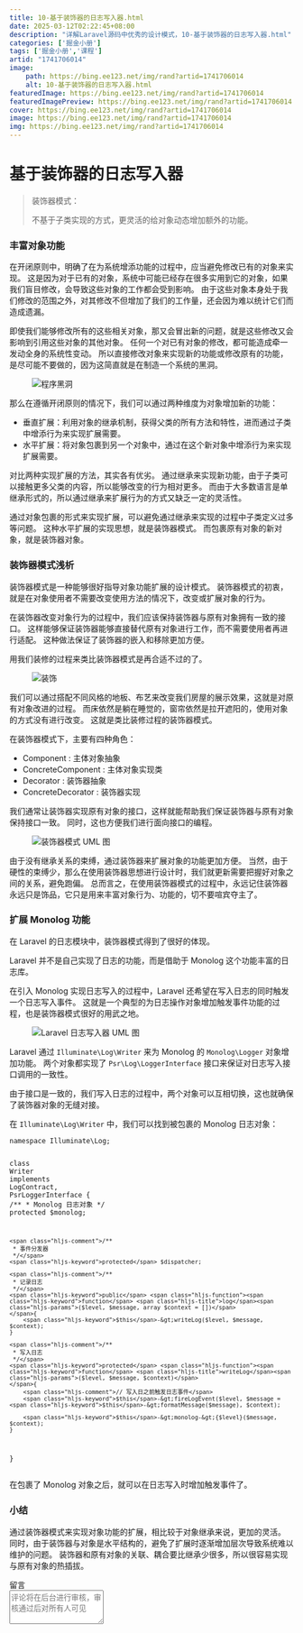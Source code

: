 ```yaml
---
title: 10-基于装饰器的日志写入器.html
date: 2025-03-12T02:22:45+08:00
description: "详解Laravel源码中优秀的设计模式，10-基于装饰器的日志写入器.html"
categories: ['掘金小册']
tags: ['掘金小册','课程']
artid: "1741706014"
image:
    path: https://bing.ee123.net/img/rand?artid=1741706014
    alt: 10-基于装饰器的日志写入器.html
featuredImage: https://bing.ee123.net/img/rand?artid=1741706014
featuredImagePreview: https://bing.ee123.net/img/rand?artid=1741706014
cover: https://bing.ee123.net/img/rand?artid=1741706014
image: https://bing.ee123.net/img/rand?artid=1741706014
img: https://bing.ee123.net/img/rand?artid=1741706014
---
```


<html><head><meta charset="utf-8"><meta http-equiv="X-UA-Compatible" content="IE=edge,chrome=1"><meta name="viewport" content="width=device-width,initial-scale=1,user-scalable=no,viewport-fit=cover"><meta name="google-site-verification" content="cCHsgG9ktuCTgWgYfqCJql8AeR4gAne4DTZqztPoirE"><meta name="apple-itunes-app" content="app-id=987739104"><meta name="baidu-site-verification" content="qiK2a1kcFc"><meta name="360-site-verification" content="4c3c7d57d59f0e1a308462fbc7fd7e51"><meta name="sogou_site_verification" content="c49WUDZczQ"><title data-vue-meta="true">详解 Laravel 源码中优秀的设计模式 - 有明 - 掘金小册</title><link rel="preload" href="https://b-gold-cdn.xitu.io/v3/static/js/manifest.060adf3290877312ec3f.js" as="script"><link rel="preload" href="https://b-gold-cdn.xitu.io/v3/static/js/vendor.e6fd81aa1499049a5bee.js" as="script"><link rel="preload" href="https://b-gold-cdn.xitu.io/v3/static/js/app.a99a1e8180beec940a3f.js" as="script"><link rel="preload" href="https://b-gold-cdn.xitu.io/v3/static/css/app.b796f2cb9b18ed584e56cf5802f4527d.css" as="style"><link rel="apple-touch-icon" sizes="180x180" href="https://b-gold-cdn.xitu.io/favicons/v2/apple-touch-icon.png"><link rel="icon" type="image/png" sizes="32x32" href="https://b-gold-cdn.xitu.io/favicons/v2/favicon-32x32.png"><link rel="icon" type="image/png" sizes="16x16" href="https://b-gold-cdn.xitu.io/favicons/v2/favicon-16x16.png"><link rel="manifest" href="https://b-gold-cdn.xitu.io/favicons/v2/manifest.json"><link rel="mask-icon" href="https://b-gold-cdn.xitu.io/favicons/v2/safari-pinned-tab.svg" color="#5bbad5"><link rel="shortcut icon" href="https://b-gold-cdn.xitu.io/favicons/v2/favicon.ico"><meta name="msapplication-config" content="https://b-gold-cdn.xitu.io/favicons/v2/browserconfig.xml"><meta name="theme-color" content="#ffffff"><link rel="search" title="掘金" href="https://b-gold-cdn.xitu.io/conf/search.xml" type="application/opensearchdescription+xml"><link rel="stylesheet" href="https://b-gold-cdn.xitu.io/ionicons/2.0.1/css/ionicons.min.css"><link rel="stylesheet" href="https://b-gold-cdn.xitu.io/asset/fw-icon/1.0.9/iconfont.css"><link href="https://b-gold-cdn.xitu.io/v3/static/css/app.b796f2cb9b18ed584e56cf5802f4527d.css" rel="stylesheet"><script src="https://www.googletagmanager.com/gtag/js?id=UA-93217128-6"></script><script async="" src="https://hm.baidu.com/hm.js?93bbd335a208870aa1f296bcd6842e5e"></script><script async="" src="//www.google-analytics.com/analytics.js"></script><script type="text/javascript" async="" src="https://assets.growingio.com/vds.js"></script><script type="text/javascript" charset="utf-8" async="" src="https://b-gold-cdn.xitu.io/v3/static/js/8.6975c7d55979d107f394.js"></script><meta data-vmid="keywords" name="keywords" content="掘金,稀土,Vue.js,微信小程序,Kotlin,RxJava,React Native,Wireshark,敏捷开发,Bootstrap,OKHttp,正则表达式,WebGL,Webpack,Docker,MVVM" data-vue-meta="true"><meta data-vmid="description" name="description" content="掘金是一个帮助开发者成长的社区，是给开发者用的 Hacker News，给设计师用的 Designer News，和给产品经理用的 Medium。掘金的技术文章由稀土上聚集的技术大牛和极客共同编辑为你筛选出最优质的干货，其中包括：Android、iOS、前端、后端等方面的内容。用户每天都可以在这里找到技术世界的头条内容。与此同时，掘金内还有沸点、掘金翻译计划、线下活动、专栏文章等内容。即使你是 GitHub、StackOverflow、开源中国的用户，我们相信你也可以在这里有所收获。" data-vue-meta="true"></head><body><div data-v-41acfafa="" data-v-decff8c4="" class="section-content"><div data-v-41acfafa="" class="section-page book-section-view"><div data-v-41acfafa="" class="entry-content article-content"><h1 class="heading" data-id="heading-0">基于装饰器的日志写入器</h1>
<blockquote>
<p>装饰器模式：</p>
<p>不基于子类实现的方式，更灵活的给对象动态增加额外的功能。</p>
</blockquote>
<h3 class="heading" data-id="heading-1">丰富对象功能</h3>
<p>在开闭原则中，明确了在为系统增添功能的过程中，应当避免修改已有的对象来实现。
这是因为对于已有的对象，系统中可能已经存在很多实用到它的对象，如果我们盲目修改，会导致这些对象的工作都会受到影响。
由于这些对象本身处于我们修改的范围之外，对其修改不但增加了我们的工作量，还会因为难以统计它们而造成遗漏。</p>
<p>即使我们能够修改所有的这些相关对象，那又会冒出新的问题，就是这些修改又会影响到引用这些对象的其他对象。
任何一个对已有对象的修改，都可能造成牵一发动全身的系统性变动。
所以直接修改对象来实现新的功能或修改原有的功能，是尽可能不要做的，因为这简直就是在制造一个系统的黑洞。</p>
<p></p><figure><img alt="程序黑洞" class="lazyload inited" data-src="https://user-gold-cdn.xitu.io/2018/1/6/160cc261d82b5452?imageView2/0/w/1280/h/960/format/webp/ignore-error/1" data-width="1200" data-height="300" src="https://user-gold-cdn.xitu.io/2018/1/6/160cc261d82b5452?imageView2/0/w/1280/h/960/format/webp/ignore-error/1"><figcaption></figcaption></figure><p></p>
<p>那么在遵循开闭原则的情况下，我们可以通过两种维度为对象增加新的功能：</p>
<ul>
<li>垂直扩展：利用对象的继承机制，获得父类的所有方法和特性，进而通过子类中增添行为来实现扩展需要。</li>
<li>水平扩展：将对象包裹到另一个对象中，通过在这个新对象中增添行为来实现扩展需要。</li>
</ul>
<p>对比两种实现扩展的方法，其实各有优劣。
通过继承来实现新功能，由于子类可以接触更多父类的内容，所以能够改变的行为相对更多。
而由于大多数语言是单继承形式的，所以通过继承来扩展行为的方式又缺乏一定的灵活性。</p>
<p>通过对象包裹的形式来实现扩展，可以避免通过继承来实现的过程中子类定义过多等问题。
这种水平扩展的实现思想，就是装饰器模式。
而包裹原有对象的新对象，就是装饰器对象。</p>
<h3 class="heading" data-id="heading-2">装饰器模式浅析</h3>
<p>装饰器模式是一种能够很好指导对象功能扩展的设计模式。
装饰器模式的初衷，就是在对象使用者不需要改变使用方法的情况下，改变或扩展对象的行为。</p>
<p>在装饰器改变对象行为的过程中，我们应该保持装饰器与原有对象拥有一致的接口。
这样能够保证装饰器能够直接替代原有对象进行工作，而不需要使用者再进行适配。
这种做法保证了装饰器的嵌入和移除更加方便。</p>
<p>用我们装修的过程来类比装饰器模式是再合适不过的了。</p>
<p></p><figure><img alt="装饰" class="lazyload inited" data-src="https://user-gold-cdn.xitu.io/2018/1/6/160cc26528e82fc3?imageView2/0/w/1280/h/960/format/webp/ignore-error/1" data-width="1200" data-height="400" src="https://user-gold-cdn.xitu.io/2018/1/6/160cc26528e82fc3?imageView2/0/w/1280/h/960/format/webp/ignore-error/1"><figcaption></figcaption></figure><p></p>
<p>我们可以通过搭配不同风格的地板、布艺来改变我们房屋的展示效果，这就是对原有对象改进的过程。
而床依然是躺在睡觉的，窗帘依然是拉开遮阳的，使用对象的方式没有进行改变。
这就是类比装修过程的装饰器模式。</p>
<p>在装饰器模式下，主要有四种角色：</p>
<ul>
<li>Component : 主体对象抽象</li>
<li>ConcreteComponent : 主体对象实现类</li>
<li>Decorator : 装饰器抽象</li>
<li>ConcreteDecorator : 装饰器实现</li>
</ul>
<p>我们通常让装饰器实现原有对象的接口，这样就能帮助我们保证装饰器与原有对象保持接口一致。
同时，这也方便我们进行面向接口的编程。</p>
<p></p><figure><img alt="装饰器模式 UML 图" class="lazyload inited" data-src="https://user-gold-cdn.xitu.io/2018/1/6/160cc268cb53a31a?imageView2/0/w/1280/h/960/format/webp/ignore-error/1" data-width="1280" data-height="499" src="https://user-gold-cdn.xitu.io/2018/1/6/160cc268cb53a31a?imageView2/0/w/1280/h/960/format/webp/ignore-error/1"><figcaption></figcaption></figure><p></p>
<p>由于没有继承关系的束缚，通过装饰器来扩展对象的功能更加方便。
当然，由于硬性的束缚少，那么在使用装饰器思想进行设计时，我们就更新需要把握好对象之间的关系，避免跑偏。
总而言之，在使用装饰器模式的过程中，永远记住装饰器永远只是饰品，它只是用来丰富对象行为、功能的，切不要喧宾夺主了。</p>
<h3 class="heading" data-id="heading-3">扩展 Monolog 功能</h3>
<p>在 Laravel 的日志模块中，装饰器模式得到了很好的体现。</p>
<p>Laravel 并不是自己实现了日志的功能，而是借助于 Monolog 这个功能丰富的日志库。</p>
<p>在引入 Monolog 实现日志写入的过程中，Laravel 还希望在写入日志的同时触发一个日志写入事件。
这就是一个典型的为日志操作对象增加触发事件功能的过程，也是装饰器模式很好的用武之地。</p>
<p></p><figure><img alt="Laravel 日志写入器 UML 图" class="lazyload inited" data-src="https://user-gold-cdn.xitu.io/2018/1/6/160cc26b974f31e7?imageView2/0/w/1280/h/960/format/webp/ignore-error/1" data-width="1280" data-height="430" src="https://user-gold-cdn.xitu.io/2018/1/6/160cc26b974f31e7?imageView2/0/w/1280/h/960/format/webp/ignore-error/1"><figcaption></figcaption></figure><p></p>
<p>Laravel 通过 <code>Illuminate\Log\Writer</code> 来为 Monolog 的 <code>Monolog\Logger</code> 对象增加功能。
两个对象都实现了 <code>Psr\Log\LoggerInterface</code> 接口来保证对日志写入接口调用的一致性。</p>
<p>由于接口是一致的，我们写入日志的过程中，两个对象可以互相切换，这也就确保了装饰器对象的无缝对接。</p>
<p>在 <code>Illuminate\Log\Writer</code> 中，我们可以找到被包裹的 Monolog 日志对象：</p>
<pre><code class="hljs php" lang="php"><span class="hljs-keyword">namespace</span> <span class="hljs-title">Illuminate</span>\<span class="hljs-title">Log</span>;

<span class="hljs-class"><span class="hljs-keyword">class</span> <span class="hljs-title">Writer</span> <span class="hljs-keyword">implements</span> <span class="hljs-title">LogContract</span>, <span class="hljs-title">PsrLoggerInterface</span>
</span>{
    <span class="hljs-comment">/**
     * Monolog 日志对象
     */</span>
    <span class="hljs-keyword">protected</span> $monolog;

    <span class="hljs-comment">/**
     * 事件分发器
     */</span>
    <span class="hljs-keyword">protected</span> $dispatcher;

    <span class="hljs-comment">/**
     * 记录日志
     */</span>
    <span class="hljs-keyword">public</span> <span class="hljs-function"><span class="hljs-keyword">function</span> <span class="hljs-title">log</span><span class="hljs-params">($level, $message, array $context = [])</span>
    </span>{
        <span class="hljs-keyword">$this</span>-&gt;writeLog($level, $message, $context);
    }

    <span class="hljs-comment">/**
     * 写入日志
     */</span>
    <span class="hljs-keyword">protected</span> <span class="hljs-function"><span class="hljs-keyword">function</span> <span class="hljs-title">writeLog</span><span class="hljs-params">($level, $message, $context)</span>
    </span>{
        <span class="hljs-comment">// 写入日之前触发日志事件</span>
        <span class="hljs-keyword">$this</span>-&gt;fireLogEvent($level, $message = <span class="hljs-keyword">$this</span>-&gt;formatMessage($message), $context);

        <span class="hljs-keyword">$this</span>-&gt;monolog-&gt;{$level}($message, $context);
    }
}
</code></pre><p>在包裹了 Monolog 对象之后，就可以在日志写入时增加触发事件了。</p>
<h3 class="heading" data-id="heading-4">小结</h3>
<p>通过装饰器模式来实现对象功能的扩展，相比较于对象继承来说，更加的灵活。
同时，由于装饰器与对象是水平结构的，避免了扩展时逐渐增加层次导致系统难以维护的问题。
装饰器和原有对象的关联、耦合要比继承少很多，所以很容易实现与原有对象的热插拔。</p>
</div><section data-v-41acfafa="" class="book-comments"><div data-v-41acfafa="" class="box-title">留言</div><div data-v-41acfafa="" class="comment-box"><div data-v-efcd2e56="" data-v-41acfafa="" class="comment-form comment-form" id="comment"><div data-v-b2db8566="" data-v-1b9df826="" data-v-efcd2e56="" data-src="https://avatars0.githubusercontent.com/u/8953279?v=4" class="lazy avatar avatar" title="" style="background-image: none;"></div><textarea data-v-efcd2e56="" placeholder="评论将在后台进行审核，审核通过后对所有人可见" class="content-input" style="overflow: hidden; overflow-wrap: break-word; height: 60px;"></textarea><div data-v-efcd2e56="" class="action-box" style="display: none;"><div data-v-54e3f196="" data-v-efcd2e56="" class="image-uploader image-uploader" style="display: none;"><input data-v-54e3f196="" type="file" class="input"><button data-v-54e3f196="" class="upload-btn"><i data-v-54e3f196="" class="icon ion-image"></i><span data-v-54e3f196="">上传图片</span></button></div><div data-v-efcd2e56="" class="submit-box"><span data-v-efcd2e56="" class="submit-text">Ctrl or ⌘ + Enter</span><button data-v-efcd2e56="" class="submit-btn">评论</button></div></div><!----></div></div><ul data-v-51163f89="" data-v-41acfafa="" st:block="commentList" class="comment-list comment-list"><!----></ul></section></div></div><!----><!----></body></html>